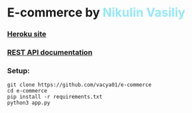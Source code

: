 # E-commerce by [<a style="color: #96E8F7">Nikulin Vasiliy</a>](https://github.com/vacya01)

### [Heroku site](https://xsolla-e-commerce.herokuapp.com/)

### [REST API documentation](REST_API.md)


### Setup:

```commandline
git clone https://github.com/vacya01/e-commerce
cd e-commerce
pip install -r requirements.txt
python3 app.py
```

